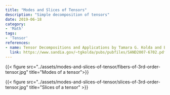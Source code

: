 ```yaml
---
title: "Modes and Slices of Tensors"
description: "Simple decomposition of tensors"
date: 2019-06-18
category:
- 'Math'
tags:
- 'Tensor'
references:
- name: Tensor Decompositions and Applications by Tamara G. Kolda and Brett W. Bader
  link: https://www.sandia.gov/~tgkolda/pubs/pubfiles/SAND2007-6702.pdf
---
```



{{< figure src="../assets/modes-and-slices-of-tensor/fibers-of-3rd-order-tensor.jpg" title="Modes of a tensor">}}



{{< figure src="../assets/modes-and-slices-of-tensor/slices-of-3rd-order-tensor.jpg" title="Slices of a tensor" >}}


